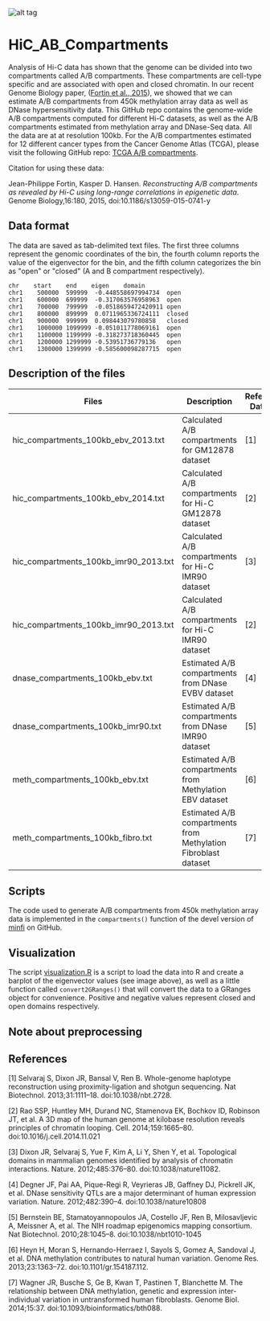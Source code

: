 ![alt tag](https://raw.github.com/jfortin1/TCGA_AB_Compartments/master/figures/try.png)

# HiC_AB_Compartments

Analysis of Hi-C data has shown that the genome can be divided into two compartments
called A/B compartments. These compartments are cell-type specific and are
associated with open and closed chromatin. In our recent Genome Biology paper, ([Fortin et al., 2015](http://www.genomebiology.com/2015/16/1/180)), we showed that we can estimate A/B compartments from 450k methylation array data as well as DNase hypersensitivity data. This GitHub repo contains the genome-wide A/B compartments computed for different Hi-C datasets, as well as the A/B compartments estimated from methylation array and DNase-Seq data. All the data are at at resolution 100kb. For the A/B compartmentes estimated for 12 different cancer types from the Cancer Genome Atlas (TCGA), please visit the following GitHub repo: [TCGA A/B compartments](https://github.com/Jfortin1/TCGA_AB_Compartments).

Citation for using these data:

Jean-Philippe Fortin, Kasper D. Hansen. *Reconstructing A/B compartments as revealed by Hi-C using long-range correlations in epigenetic data*. Genome Biology,16:180, 2015, doi:10.1186/s13059-015-0741-y



## Data format
The data are saved as tab-delimited text files. The first three columns represent the genomic coordinates of the bin, the fourth column reports the value of the eigenvector for the bin, and the fifth column categorizes the bin as "open" or "closed" (A and B compartment respectively). 
```{}
chr    start    end    eigen    domain
chr1	500000	599999	-0.448558697994734	open
chr1	600000	699999	-0.317063576958963	open
chr1	700000	799999	-0.0518659472420911	open
chr1	800000	899999	0.0711965336724111	closed
chr1	900000	999999	0.098443079780858	closed
chr1	1000000	1099999	-0.051011778069161	open
chr1	1100000	1199999	-0.318273718360445	open
chr1	1200000	1299999	-0.53951736779136	open
chr1	1300000	1399999	-0.585600098287715	open

```

## Description of the files

| Files        | Description  | Reference Dataset
| ------------- |-------------| ------------- |
| hic_compartments_100kb_ebv_2013.txt     | Calculated A/B compartments for GM12878 dataset | [1] | 
| hic_compartments_100kb_ebv_2014.txt | Calculated A/B compartments for Hi-C GM12878 dataset | [2] |
| hic_compartments_100kb_imr90_2013.txt | Calculated A/B compartments for Hi-C IMR90 dataset | [3] |
| hic_compartments_100kb_imr90_2013.txt | Calculated A/B compartments for Hi-C IMR90 dataset | [2] |
| dnase_compartments_100kb_ebv.txt | Estimated A/B compartments from DNase EVBV dataset | [4] |
| dnase_compartments_100kb_imr90.txt | Estimated A/B compartments from DNase IMR90 dataset | [5] |
| meth_compartments_100kb_ebv.txt | Estimated A/B compartments from Methylation EBV dataset | [6] |
| meth_compartments_100kb_fibro.txt | Estimated A/B compartments from Methylation Fibroblast dataset | [7] |


## Scripts

The code used to generate A/B compartments from 450k methylation array data is implemented in the `compartments()` function of the devel version of [minfi](https://github.com/kasperdanielhansen/minfi/blob/master/R/compartments.R) on GitHub.

## Visualization 

The script [visualization.R](https://github.com/Jfortin1/TCGA_AB_Compartments/blob/master/scripts/visualization.R) is a script to load the data into R and create a barplot of the eigenvector values (see image above), as well as a little function called `convert2GRanges()` that will convert the data to a GRanges object for convenience. Positive and negative values represent closed and open domains respectively. 

## Note about preprocessing

## References

[1] Selvaraj S, Dixon JR, Bansal V, Ren B. Whole-genome haplotype
reconstruction using proximity-ligation and shotgun sequencing. Nat
Biotechnol. 2013;31:1111–18. doi:10.1038/nbt.2728.

[2] Rao SSP, Huntley MH, Durand NC, Stamenova EK, Bochkov ID,
Robinson JT, et al. A 3D map of the human genome at kilobase resolution
reveals principles of chromatin looping. Cell. 2014;159:1665–80.
doi:10.1016/j.cell.2014.11.021

[3] Dixon JR, Selvaraj S, Yue F, Kim A, Li Y, Shen Y, et al. Topological
domains in mammalian genomes identified by analysis of chromatin
interactions. Nature. 2012;485:376–80. doi:10.1038/nature11082.

[4] Degner JF, Pai AA, Pique-Regi R, Veyrieras JB, Gaffney DJ, Pickrell JK,
et al. DNase sensitivity QTLs are a major determinant of human
expression variation. Nature. 2012;482:390–4. doi:10.1038/nature10808

[5] Bernstein BE, Stamatoyannopoulos JA, Costello JF, Ren B, Milosavljevic
A, Meissner A, et al. The NIH roadmap epigenomics mapping consortium.
Nat Biotechnol. 2010;28:1045–8. doi:10.1038/nbt1010-1045

[6] Heyn H, Moran S, Hernando-Herraez I, Sayols S, Gomez A, Sandoval J,
et al. DNA methylation contributes to natural human variation. Genome
Res. 2013;23:1363–72. doi:10.1101/gr.154187.112.

[7] Wagner JR, Busche S, Ge B, Kwan T, Pastinen T, Blanchette M. The
relationship between DNA methylation, genetic and expression
inter-individual variation in untransformed human fibroblasts. Genome
Biol. 2014;15:37. doi:10.1093/bioinformatics/bth088.

